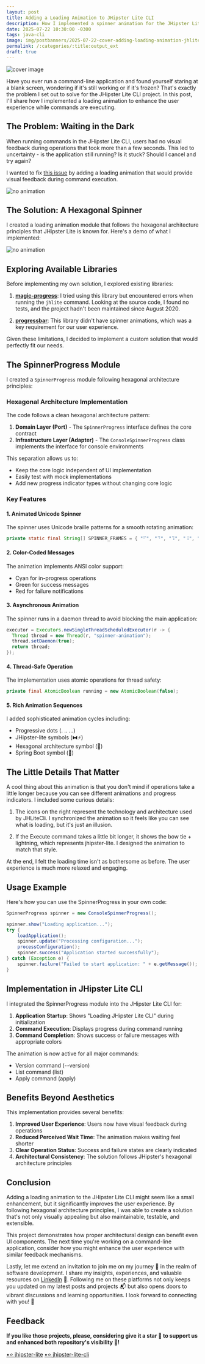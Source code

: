 ```yaml
---
layout: post
title: Adding a Loading Animation to JHipster Lite CLI
description: How I implemented a spinner animation for the JHipster Lite CLI to enhance the user experience
date: 2025-07-22 10:30:00 -0300
tags: java-cli
image: img/postbanners/2025-07-22-cover-adding-loading-animation-jhlite-cli.jpg
permalink: /:categories/:title:output_ext
draft: true
---
```


![cover image](https://renanfranca.github.io/img/postbanners/2023-08-15-cover-adding-loading-animation-jhlite-cli.jpg)

Have you ever run a command-line application and found yourself staring at a blank screen, wondering if it's still working or if it's frozen? That's exactly the problem I set out to solve for the JHipster Lite CLI project. In this post, I'll share how I implemented a loading animation to enhance the user experience while commands are executing.

## The Problem: Waiting in the Dark

When running commands in the JHipster Lite CLI, users had no visual feedback during operations that took more than a few seconds. This led to uncertainty - is the application still running? Is it stuck? Should I cancel and try again?

I wanted to fix [this issue](https://github.com/jhipster/jhipster-lite-cli/issues/13) by adding a loading animation that would provide visual feedback during command execution.

![no animation](https://renanfranca.github.io/img/adding-loading-animation-jhlite-cli/jhlite-version-no-animation.gif)

## The Solution: A Hexagonal Spinner

I created a loading animation module that follows the hexagonal architecture principles that JHipster Lite is known for. Here's a demo of what I implemented:

![no animation](https://renanfranca.github.io/img/adding-loading-animation-jhlite-cli/jhlite-version-loading-animation.gif)

## Exploring Available Libraries

Before implementing my own solution, I explored existing libraries:

1. **[magic-progress](https://github.com/lukfor/magic-progress)**: I tried using this library but encountered errors when running the `jhlite` command. Looking at the source code, I found no tests, and the project hadn't been maintained since August 2020.

2. **[progressbar](https://github.com/ctongfei/progressbar)**: This library didn't have spinner animations, which was a key requirement for our user experience.

Given these limitations, I decided to implement a custom solution that would perfectly fit our needs.

## The SpinnerProgress Module

I created a `SpinnerProgress` module following hexagonal architecture principles:

### Hexagonal Architecture Implementation

The code follows a clean hexagonal architecture pattern:

1. **Domain Layer (Port)** - The `SpinnerProgress` interface defines the core contract
2. **Infrastructure Layer (Adapter)** - The `ConsoleSpinnerProgress` class implements the interface for console environments

This separation allows us to:
- Keep the core logic independent of UI implementation
- Easily test with mock implementations
- Add new progress indicator types without changing core logic

### Key Features

#### 1. Animated Unicode Spinner
The spinner uses Unicode braille patterns for a smooth rotating animation:

```java
private static final String[] SPINNER_FRAMES = { "⠋", "⠙", "⠹", "⠸", "⠼", "⠴", "⠦", "⠧", "⠇", "⠏" };
```

#### 2. Color-Coded Messages
The animation implements ANSI color support:
- Cyan for in-progress operations
- Green for success messages
- Red for failure notifications

#### 3. Asynchronous Animation
The spinner runs in a daemon thread to avoid blocking the main application:

```java
executor = Executors.newSingleThreadScheduledExecutor(r -> {
  Thread thread = new Thread(r, "spinner-animation");
  thread.setDaemon(true);
  return thread;
});
```

#### 4. Thread-Safe Operation
The implementation uses atomic operations for thread safety:

```java
private final AtomicBoolean running = new AtomicBoolean(false);
```

#### 5. Rich Animation Sequences
I added sophisticated animation cycles including:
- Progressive dots (. .. ...)
- JHipster-lite symbols (⧓⚡)
- Hexagonal architecture symbol (💎)
- Spring Boot symbol (🍃)

## The Little Details That Matter

A cool thing about this animation is that you don't mind if operations take a little longer because you can see different animations and progress indicators. I included some curious details:

1) The icons on the right represent the technology and architecture used by JHLiteCli. I synchronized the animation so it feels like you can see what is loading, but it's just an illusion.

2) If the Execute command takes a little bit longer, it shows the bow tie + lightning, which represents jhipster-lite. I designed the animation to match that style.

At the end, I felt the loading time isn't as bothersome as before. The user experience is much more relaxed and engaging.

## Usage Example

Here's how you can use the SpinnerProgress in your own code:

```java
SpinnerProgress spinner = new ConsoleSpinnerProgress();

spinner.show("Loading application...");
try {
    loadApplication();
    spinner.update("Processing configuration...");
    processConfiguration();
    spinner.success("Application started successfully");
} catch (Exception e) {
    spinner.failure("Failed to start application: " + e.getMessage());
}
```

## Implementation in JHipster Lite CLI

I integrated the SpinnerProgress module into the JHipster Lite CLI for:

1. **Application Startup**: Shows "Loading JHipster Lite CLI" during initialization
2. **Command Execution**: Displays progress during command running
3. **Command Completion**: Shows success or failure messages with appropriate colors

The animation is now active for all major commands:
- Version command (--version)
- List command (list)
- Apply command (apply)

## Benefits Beyond Aesthetics

This implementation provides several benefits:

1. **Improved User Experience**: Users now have visual feedback during operations
2. **Reduced Perceived Wait Time**: The animation makes waiting feel shorter
3. **Clear Operation Status**: Success and failure states are clearly indicated
4. **Architectural Consistency**: The solution follows JHipster's hexagonal architecture principles

## Conclusion

Adding a loading animation to the JHipster Lite CLI might seem like a small enhancement, but it significantly improves the user experience. By following hexagonal architecture principles, I was able to create a solution that's not only visually appealing but also maintainable, testable, and extensible.

This project demonstrates how proper architectural design can benefit even UI components. The next time you're working on a command-line application, consider how you might enhance the user experience with similar feedback mechanisms.

Lastly, let me extend an invitation to join me on my journey 🚀 in the realm of software development. I share my insights, experiences, and valuable resources on [LinkedIn](https://www.linkedin.com/in/renan-af) 📎. Following me on these platforms not only keeps you updated on my latest posts and projects 📬 but also opens doors to vibrant discussions and learning opportunities. I look forward to connecting with you! 💼

## Feedback

**If you like those projects, please, considering give it a star 🌟 to support us and enhanced both repository's visibility 🤩!**

<!-- Place this tag where you want the button to render. --> <a class="github-button" href="https://github.com/jhipster/jhipster-lite" data-color-scheme="no-preference: dark; light: light; dark: dark;" data-show-count="true" data-size="large" aria-label="Star jhipster-jhipster-lite on GitHub">•⭐ jhipster-lite</a>

<!-- Place this tag where you want the button to render. --> <a class="github-button" href="https://github.com/jhipster/jhipster-lite-cli" data-color-scheme="no-preference: dark; light: light; dark: dark;" data-show-count="true" data-size="large" aria-label="Star jhipster/jhipster-lite-cli on GitHub">•⭐ jhipster-lite-cli</a>
<!-- Place this tag in your head or just before your close body tag. -->
<script async defer src="https://buttons.github.io/buttons.js"></script>
